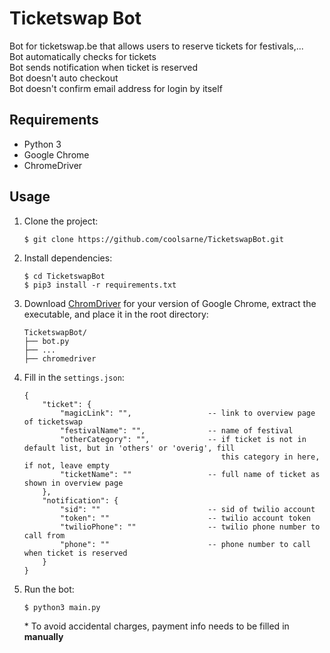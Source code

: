 # Ticketswap Bot
Bot for ticketswap.be that allows users to reserve tickets for festivals,...  
Bot automatically checks for tickets  
Bot sends notification when ticket is reserved  
Bot doesn't auto checkout  
Bot doesn't confirm email address for login by itself

## Requirements
- Python 3
- Google Chrome
- ChromeDriver

## Usage
1. Clone the project:
   ```
   $ git clone https://github.com/coolsarne/TicketswapBot.git
   ```

2. Install dependencies:
    ```
    $ cd TicketswapBot
    $ pip3 install -r requirements.txt   
    ```

3. Download [ChromDriver](https://chromedriver.chromium.org/downloads) for your version of Google Chrome, extract the executable, and place it in the root directory:

    ```
    TicketswapBot/
    ├── bot.py
    ├── ...
    ├── chromedriver
    ```

4. Fill in the `settings.json`:

    ```  
    {
        "ticket": {
            "magicLink": "",                 -- link to overview page of ticketswap
            "festivalName": "",              -- name of festival
            "otherCategory": "",             -- if ticket is not in default list, but in 'others' or 'overig', fill 
                                                this category in here, if not, leave empty
            "ticketName": ""                 -- full name of ticket as shown in overview page
        },
        "notification": {
            "sid": ""                        -- sid of twilio account
            "token": ""                      -- twilio account token
            "twilioPhone": ""                -- twilio phone number to call from
            "phone": ""                      -- phone number to call when ticket is reserved
        }
    }
    ```

5. Run the bot:
   ```
   $ python3 main.py
   ```
   \* To avoid accidental charges, payment info needs to be filled in **manually**
